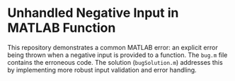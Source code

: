 # Unhandled Negative Input in MATLAB Function

This repository demonstrates a common MATLAB error: an explicit error being thrown when a negative input is provided to a function. The `bug.m` file contains the erroneous code. The solution (`bugSolution.m`) addresses this by implementing more robust input validation and error handling.